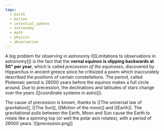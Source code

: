 ```yaml
---
tags:
  - Earth
  - motion
  - celestial_sphere
  - astronomy
  - math
  - physics
  - observation
---
```

A big problem for observing in astronomy ([[Limitations to observations in astronomy]]) is the fact that the **vernal equinox is slipping backwards at 50" per year**, which is called *precession of the equinoxes*, discovered by Hipparchus in ancient greece since he critisized a poem which inaccurately described the positions of certain constellations. The period, called Ptolemaic period is 26000 years before the equinox makes a full circle around. Due to precession, the declinations and latitudes of stars change over the years ([[coordinate systems in astro]]). 

The cause of precession is known, thanks to [[The universal law of gravitation]], [[The Sun]], [[Motion of the moon]] and [[Earth]]. The gravitational pulls between the Earth, Moon and Sun cause the Earth to rotate like a spinning top (or well the polar axis rotates), with a period of 26000 years. 
![[precession.png]]
